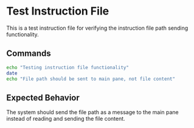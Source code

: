# Test Instruction File

This is a test instruction file for verifying the instruction file path sending functionality.

## Commands

```bash
echo "Testing instruction file functionality"
date
echo "File path should be sent to main pane, not file content"
```

## Expected Behavior

The system should send the file path as a message to the main pane instead of reading and sending the file content.

